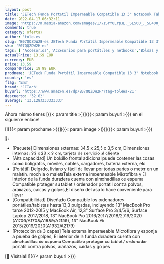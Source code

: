 ```yaml
---
layout: post
title: 'JETech Funda Portátil Impermeable Compatible 13 3" Notebook Tableta iPad Tab con asa Portátil  Sleeve Compatible MacBook Pro 13"  MacBook Air  Surface Pro 12.3"  Surface Laptop 2017/2018  Gris Oscuro '
date: 2022-04-17 06:32:11
image: 'https://m.media-amazon.com/images/I/51SrfUErpJL._SL500_._SL400_.jpg'
comments: true
category: ofertas
author: 'tole.es'
slug: 'B07QQZDW2H-es JETech Funda Portátil Impermeable Compatible 13 3"...'
sku: 'B07QQZDW2H-es'
tags: [ 'Accesorios','Accesorios para portátiles y netbooks','Bolsas y fundas para portátiles y netbooks','Fundas blandas para portátiles y netbooks','Informática','ipad','jetech','🇪🇸', ]
actualPrice: 13.59 EUR
currency: EUR
price: 13.59
comparePrice: 19.99 EUR
prodname: 'JETech Funda Portátil Impermeable Compatible 13 3" Notebook Tableta iPad Tab con asa Portátil  Sleeve Compatible MacBook Pro 13"  MacBook Air  Surface Pro 12.3"  Surface Laptop 2017/2018  Gris Oscuro '
country: 'es'
flag: '🇪🇸'
brand: 'JETech'
buyurl: 'https://www.amazon.es/dp/B07QQZDW2H/?tag=tolees-21'
descuento: '32.02'
average: '13.1283333333333'
---
```


Ahora mismo tienes [{{< param title >}}]({{< param buyurl >}}) en el siguiente enlace!

[![{{< param prodname >}}]({{< param image >}})]({{< param buyurl >}})

🔎:

- [Paquete] Dimensiones externas: 34,5 x 25,5 x 3,5 cm, Dimensiones internas: 33 x 23 x 3 cm, tarjeta de servicio al cliente
- [Alta capacidad] Un bolsillo frontal adicional puede contener las cosas como bolígrafos, móviles, cables, cargadores, batería externa, etc
- [Portátil] Delgado, liviano y fácil de llevar por todas partes o meter en un maletín, mochila o maletaTela externa impermeable Microfibra y El interior de la funda duradera cuenta con almohadillas de espuma Compatible proteger su tablet / ordenador portátil contra polvos, arañazos, caídas y golpes,El diseño del asa lo hace conveniente para llevar
- [Compatibilidad] Diseñado Compatible los ordenadores portátiles/tabletas hasta 13,3 pulgadas, incluyendo 13" MacBook Pro tarde 2012-2015 y MacBook Air, 12,3" Surface Pro 3/4/5/6, Surface Laptop 2017/2018, 13" MacBook Pro 2016/2017/2018/2019/2020 (A1706/A1708/A1989/A2159), 13" MacBook Air 2018/2019/2020(A1932/A2179)
- [Protección de 3 capas] Tela externa impermeable Microfibra y esponja a prueba de golpes, El interior de la funda duradera cuenta con almohadillas de espuma Compatible proteger su tablet / ordenador portátil contra polvos, arañazos, caídas y golpes

[🛒 Visítala!!!]({{< param buyurl >}})
